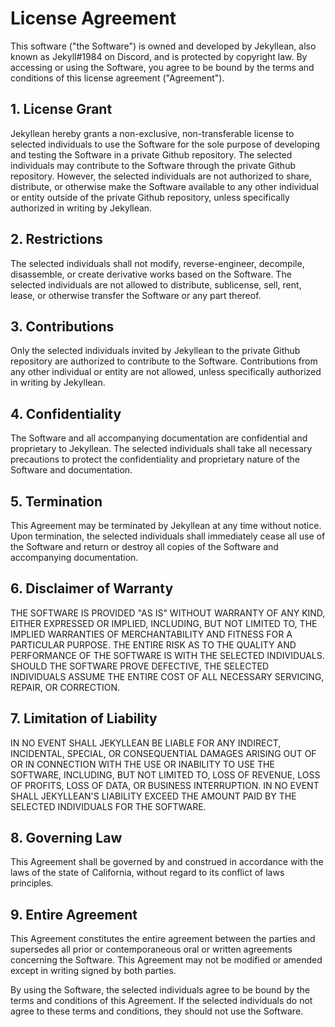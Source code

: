 # License Agreement

This software ("the Software") is owned and developed by Jekyllean, also known as Jekyll#1984 on Discord, and is protected by copyright law. By accessing or using the Software, you agree to be bound by the terms and conditions of this license agreement ("Agreement").

## 1. License Grant
Jekyllean hereby grants a non-exclusive, non-transferable license to selected individuals to use the Software for the sole purpose of developing and testing the Software in a private Github repository. The selected individuals may contribute to the Software through the private Github repository. However, the selected individuals are not authorized to share, distribute, or otherwise make the Software available to any other individual or entity outside of the private Github repository, unless specifically authorized in writing by Jekyllean.

## 2. Restrictions
The selected individuals shall not modify, reverse-engineer, decompile, disassemble, or create derivative works based on the Software. The selected individuals are not allowed to distribute, sublicense, sell, rent, lease, or otherwise transfer the Software or any part thereof.

## 3. Contributions
Only the selected individuals invited by Jekyllean to the private Github repository are authorized to contribute to the Software. Contributions from any other individual or entity are not allowed, unless specifically authorized in writing by Jekyllean.

## 4. Confidentiality
The Software and all accompanying documentation are confidential and proprietary to Jekyllean. The selected individuals shall take all necessary precautions to protect the confidentiality and proprietary nature of the Software and documentation.

## 5. Termination
This Agreement may be terminated by Jekyllean at any time without notice. Upon termination, the selected individuals shall immediately cease all use of the Software and return or destroy all copies of the Software and accompanying documentation.

## 6. Disclaimer of Warranty
THE SOFTWARE IS PROVIDED "AS IS" WITHOUT WARRANTY OF ANY KIND, EITHER EXPRESSED OR IMPLIED, INCLUDING, BUT NOT LIMITED TO, THE IMPLIED WARRANTIES OF MERCHANTABILITY AND FITNESS FOR A PARTICULAR PURPOSE. THE ENTIRE RISK AS TO THE QUALITY AND PERFORMANCE OF THE SOFTWARE IS WITH THE SELECTED INDIVIDUALS. SHOULD THE SOFTWARE PROVE DEFECTIVE, THE SELECTED INDIVIDUALS ASSUME THE ENTIRE COST OF ALL NECESSARY SERVICING, REPAIR, OR CORRECTION.

## 7. Limitation of Liability
IN NO EVENT SHALL JEKYLLEAN BE LIABLE FOR ANY INDIRECT, INCIDENTAL, SPECIAL, OR CONSEQUENTIAL DAMAGES ARISING OUT OF OR IN CONNECTION WITH THE USE OR INABILITY TO USE THE SOFTWARE, INCLUDING, BUT NOT LIMITED TO, LOSS OF REVENUE, LOSS OF PROFITS, LOSS OF DATA, OR BUSINESS INTERRUPTION. IN NO EVENT SHALL JEKYLLEAN'S LIABILITY EXCEED THE AMOUNT PAID BY THE SELECTED INDIVIDUALS FOR THE SOFTWARE.

## 8. Governing Law
This Agreement shall be governed by and construed in accordance with the laws of the state of California, without regard to its conflict of laws principles.

## 9. Entire Agreement
This Agreement constitutes the entire agreement between the parties and supersedes all prior or contemporaneous oral or written agreements concerning the Software. This Agreement may not be modified or amended except in writing signed by both parties.

By using the Software, the selected individuals agree to be bound by the terms and conditions of this Agreement. If the selected individuals do not agree to these terms and conditions, they should not use the Software.
